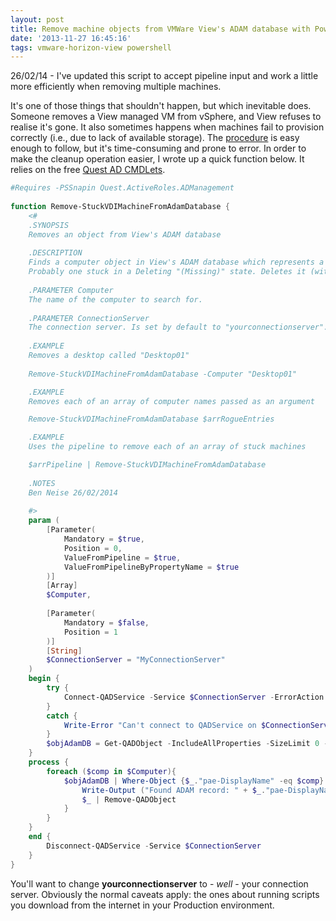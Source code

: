 ```yaml
---
layout: post
title: Remove machine objects from VMWare View's ADAM database with PowerShell
date: '2013-11-27 16:45:16'
tags: vmware-horizon-view powershell
---
```


<div class="info">26/02/14  -  I've updated this script to accept pipeline input and work a little more efficiently when removing multiple machines.</div>

It's one of those things that shouldn't happen, but which inevitable does. Someone removes a View managed VM from vSphere, and View refuses to realise it's gone. It also sometimes happens when machines fail to provision correctly (i.e., due to lack of available storage). The [procedure](http://kb.vmware.com/selfservice/microsites/search.do?language=en_US&cmd=displayKC&externalId=1008658) is easy enough to follow, but it's time-consuming and prone to error. In order to make the cleanup operation easier, I wrote up a quick function below. It relies on the free [Quest AD CMDLets](http://www.quest.com/powershell/activeroles-server.aspx "Quest AD CMDLets").

```powershell
#Requires -PSSnapin Quest.ActiveRoles.ADManagement
 
function Remove-StuckVDIMachineFromAdamDatabase {
    <#
    .SYNOPSIS
    Removes an object from View's ADAM database
    
    .DESCRIPTION
    Finds a computer object in View's ADAM database which represents a machine.
    Probably one stuck in a Deleting "(Missing)" state. Deletes it (with confirmation)
 
    .PARAMETER Computer
    The name of the computer to search for.
 
    .PARAMETER ConnectionServer
    The connection server. Is set by default to "yourconnectionserver".
 
    .EXAMPLE
    Removes a desktop called "Desktop01"
    
    Remove-StuckVDIMachineFromAdamDatabase -Computer "Desktop01"    

    .EXAMPLE
    Removes each of an array of computer names passed as an argument

    Remove-StuckVDIMachineFromAdamDatabase $arrRogueEntries

    .EXAMPLE
    Uses the pipeline to remove each of an array of stuck machines

    $arrPipeline | Remove-StuckVDIMachineFromAdamDatabase 
    
    .NOTES
    Ben Neise 26/02/2014
    
    #>
    param (
        [Parameter(
            Mandatory = $true,
            Position = 0,
            ValueFromPipeline = $true,
            ValueFromPipelineByPropertyName = $true
        )]
        [Array]
        $Computer,
 
        [Parameter(
            Mandatory = $false,
            Position = 1
        )]
        [String]
        $ConnectionServer = "MyConnectionServer"
    )
    begin {
        try {
            Connect-QADService -Service $ConnectionServer -ErrorAction "Stop" | Out-Null
        }
        catch {
            Write-Error "Can't connect to QADService on $ConnectionServer"
        }
        $objAdamDB = Get-QADObject -IncludeAllProperties -SizeLimit 0 -SearchRoot "OU=Servers,DC=vdi,DC=vmware,DC=int"
    }
    process {
        foreach ($comp in $Computer){
            $objAdamDB | Where-Object {$_."pae-DisplayName" -eq $comp} | foreach-Object {
                Write-Output ("Found ADAM record: " + $_."pae-DisplayName")
                $_ | Remove-QADObject
            }
        }
    }
    end {
        Disconnect-QADService -Service $ConnectionServer
    }
}
```

You'll want to change **yourconnectionserver** to  - *well*  - your connection server. Obviously the normal caveats apply: the ones about running scripts you download from the internet in your Production environment.


